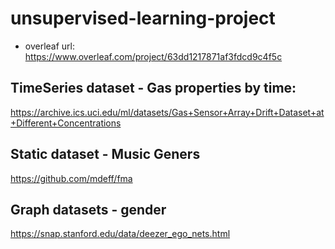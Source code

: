 # unsupervised-learning-project

- overleaf url: https://www.overleaf.com/project/63dd1217871af3fdcd9c4f5c


## TimeSeries dataset - Gas properties by time:

https://archive.ics.uci.edu/ml/datasets/Gas+Sensor+Array+Drift+Dataset+at+Different+Concentrations

## Static dataset - Music Geners
https://github.com/mdeff/fma

## Graph datasets - gender
https://snap.stanford.edu/data/deezer_ego_nets.html
